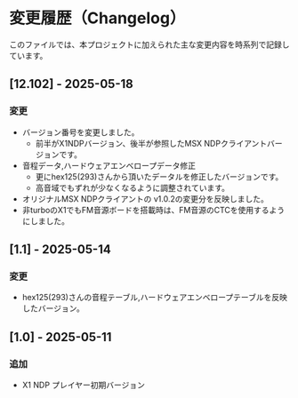 # 変更履歴（Changelog）

このファイルでは、本プロジェクトに加えられた主な変更内容を時系列で記録しています。

## [12.102] - 2025-05-18
### 変更
- バージョン番号を変更しました。
  - 前半がX1NDPバージョン、後半が参照したMSX NDPクライアントバージョンです。
- 音程データ,ハードウェアエンベロープデータ修正
  - 更にhex125(293)さんから頂いたデータルを修正したバージョンです。
  - 高音域でもずれが少なくなるように調整されています。
- オリジナルMSX NDPクライアントの v1.0.2の変更分を反映しました。
- 非turboのX1でもFM音源ボードを搭載時は、FM音源のCTCを使用するようにしました。

## [1.1] - 2025-05-14
### 変更
- hex125(293)さんの音程テーブル,ハードウェアエンベロープテーブルを反映したバージョン。

## [1.0] - 2025-05-11
### 追加
- X1 NDP プレイヤー初期バージョン

